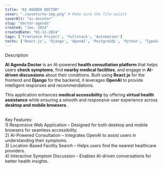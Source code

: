 ```yaml
---
title: "AI AGENDA DOCTOR"
cover: "./assets/no-img.png" # Make sure the file exists
coverAlt: "ai-docotor"
slug: "doctor-agenda"
created: "Jan, 2024"
createdDate: "01-12-2024"
tags: ['Freelance Project', 'Fullstack', 'Automation']
techs: ['React.js', 'Django', 'OpenAI', 'PostgreSQL', 'Python', 'TypeScript']
---
```


<div class="text-2xl font-semibold mb-2">Description</div>

**AI Agenda Doctor** is an AI-powered **health consultation platform** that helps users **check symptoms**, find **nearby medical facilities**, and engage in **AI-driven discussions** about their conditions. Built using **React.js** for the frontend and **Django** for the backend, it leverages **OpenAI** to provide intelligent responses and recommendations.

This application enhances **medical accessibility** by offering **virtual health assistance** while ensuring a smooth and responsive user experience across **desktop and mobile browsers**.

<br/>
<div class="text-2xl font-semibold mb-2">Key Features: </div>

<div>
1) Responsive Web Application – Designed for both desktop and mobile browsers for seamless accessibility. <br/>
2) AI-Powered Consultation – Integrates OpenAI to assist users in understanding their symptoms. <br/>
3) Location-Based Facility Search – Helps users find the nearest healthcare providers. <br/>
4) Interactive Symptom Discussion – Enables AI-driven conversations for better health insights. <br/>
</div>
